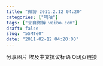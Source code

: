 ```yaml
---
title: "微博 2011.2.12 04:20"
categories: ["嘀咕"]
tags: ["来自微博 weibo.com"]
draft: false
slug: "5SMTe0"
date: "2011-02-12 04:20:00"
---
```


<p>分享图片 埃及中文抗议标语 O网页链接 ​​​​</p>
